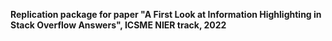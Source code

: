 __Replication package for paper "A First Look at Information Highlighting in Stack Overflow Answers", ICSME NIER track, 2022__
